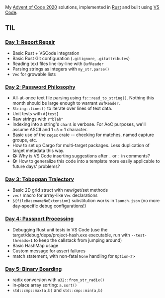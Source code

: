 My [Advent of Code 2020](https://adventofcode.com/2020) solutions, implemented in
[Rust](https://www.rust-lang.org/) and built using [VS Code](https://code.visualstudio.com/).

## TIL

### [Day 1: Report Repair](https://adventofcode.com/2020/day/1)
- Basic Rust + VSCode integration
- Basic Rust Git configuration (`.gitignore`, `.gitattributes`)
- Reading text files line-by-line with `BufReader`
- Parsing strings as integers with `my_str.parse()`
- `Vec` for growable lists

### [Day 2: Password Philosophy](https://adventofcode.com/2020/day/2)
- All-at-once text file parsing using `fs::read_to_string()`. Nothing this month should be large enough to warrant `BufReader`.
- `String::lines()` to iterate over lines of text data.
- Unit tests with `#[test]`
- Raw strings with `r"blah"`
- Indexing into a string's `char`s is verbose. For AoC purposes, we'll assume ASCII and 1 `u8` = 1 character.
- Basic use of the [`regex`](https://docs.rs/regex) crate -- checking for matches, named capture groups, etc.
- How to set up Cargo for multi-target packages. Less duplication of target metadata this way.
- **Q:** Why is VS Code inserting suggestions after `.` or `:` in comments?
- **Q:** How to generalize this code into a template more easily applicable to future days' problems?

### [Day 3: Toboggan Trajectory](https://adventofcode.com/2020/day/3)
- Basic 2D grid struct with new/get/set methods
- `vec!` macro for array-like `Vec` declarations
- `${fileBasenameNoExtension}` substitution works in `launch.json` (no more day-specific debug configurations!)

### [Day 4: Passport Processing](https://adventofcode.com/2020/day/4)
- Debugging Rust unit tests in VS Code (use the target/debug/deps/project-hash.exe executable, run with `--test-threads=1` to keep the callstack from jumping around)
- Basic HashMap usage
- Custom message for assert failures
- match statement, with non-fatal `None` handling for `Option<T>`

### [Day 5: Binary Boarding](https://adventofcode.com/2020/day/5)
- radix conversion with `u32::from_str_radix()`
- in-place array sorting: `a.sort()`
- `std::cmp::max(a,b)` and `std::cmp::min(a,b)`